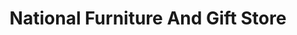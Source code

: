 ---
title: "National Furniture And Gift Store"
url: /trivandrum/national-furniture-and-gift-store/
shop: Möbel
---
